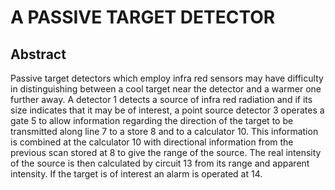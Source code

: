 # A PASSIVE TARGET DETECTOR

## Abstract
Passive target detectors which employ infra red sensors may have difficulty in distinguishing between a cool target near the detector and a warmer one further away. A detector 1 detects a source of infra red radiation and if its size indicates that it may be of interest, a point source detector 3 operates a gate 5 to allow information regarding the direction of the target to be transmitted along line 7 to a store 8 and to a calculator 10. This information is combined at the calculator 10 with directional information from the previous scan stored at 8 to give the range of the source. The real intensity of the source is then calculated by circuit 13 from its range and apparent intensity. If the target is of interest an alarm is operated at 14.